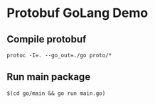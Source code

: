 # Protobuf GoLang Demo
## Compile protobuf

```shell
protoc -I=. --go_out=./go proto/*
```

## Run main package

```shell
$(cd go/main && go run main.go)
```